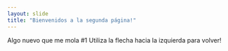 ```yaml
---
layout: slide
title: "Bienvenidos a la segunda página!"
---
```

Algo nuevo que me mola #1
Utiliza la flecha hacia la izquierda para volver!
